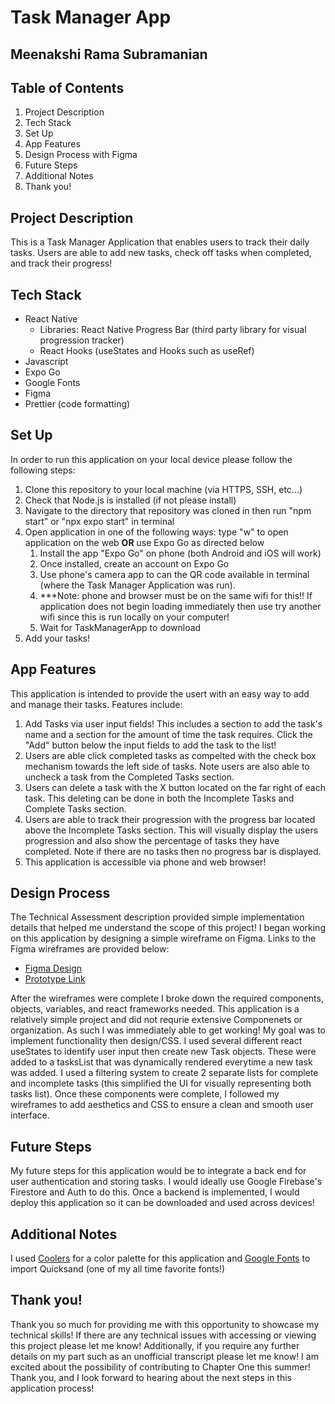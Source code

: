 # Task Manager App

## Meenakshi Rama Subramanian

## Table of Contents

1. Project Description
2. Tech Stack
3. Set Up
4. App Features
5. Design Process with Figma
6. Future Steps
7. Additional Notes
8. Thank you!

## Project Description
This is a Task Manager Application that enables users to track their daily tasks. Users are able to add new tasks, check off tasks when completed, and track their progress!

## Tech Stack
- React Native
  - Libraries: React Native Progress Bar (third party library for visual progression tracker)
  - React Hooks (useStates and Hooks such as useRef)
- Javascript
- Expo Go
- Google Fonts
- Figma
- Prettier (code formatting)

## Set Up
In order to run this application on your local device please follow the following steps:
1. Clone this repository to your local machine (via HTTPS, SSH, etc...)
2. Check that Node.js is installed (if not please install)
3. Navigate to the directory that repository was cloned in then run "npm start" or "npx expo start" in terminal
4. Open application in one of the following ways: type "w" to open application on the web **OR** use Expo Go as directed below
     1. Install the app "Expo Go" on phone (both Android and iOS will work)
     2. Once installed, create an account on Expo Go
     3. Use phone's camera app to can the QR code available in terminal (where the Task Manager Application was run).
     4. ***Note: phone and browser must be on the same wifi for this!! If application does not begin loading immediately then use try another wifi since this is run locally on your computer!
     5. Wait for TaskManagerApp to download
5. Add your tasks!

## App Features
This application is intended to provide the usert with an easy way to add and manage their tasks. Features include:
1. Add Tasks via user input fields! This includes a section to add the task's name and a section for the amount of time the task requires. Click the "Add" button below the input fields to add the task to the  list!
2. Users are able click completed tasks as compelted with the check box mechanism towards the left side of tasks. Note users are also able to uncheck a task from the Completed Tasks section.
3. Users can delete a task with the X button located on the far right of each task. This deleting can be done in both the Incomplete Tasks and Complete Tasks section.
4. Users are able to track their progression with the progress bar located above the Incomplete Tasks section. This will visually display the users progression and also show the percentage of tasks they have completed. Note if there are no tasks then no progress bar is displayed.
5. This application is accessible via phone and web browser!

## Design Process
The Technical Assessment description provided simple implementation details that helped me understand the scope of this project! I began working on this application by designing a simple wireframe on Figma. Links to the Figma wireframes are provided below:
- [Figma Design](https://www.figma.com/design/VeIVqxglVxy2DGtYOknQBF/Chapter-One-Technical-Assessment?node-id=1-2&t=V2fyWsPlh4dxBKR8-1)
- [Prototype Link](https://www.figma.com/proto/VeIVqxglVxy2DGtYOknQBF/Chapter-One-Technical-Assessment?node-id=1-2&t=V2fyWsPlh4dxBKR8-1)

After the wireframes were complete I broke down the required components, objects, variables, and react frameworks needed. This application is a relatively simple project and did not requrie extensive Componenets or organization. As such I was immediately able to get working!
My goal was to implement functionality then design/CSS. I used several different react useStates to identify user input then create new Task objects. These were added to a tasksList that was dynamically rendered everytime a new task was added. I used a filtering system to create 2 separate lists for complete and incomplete tasks (this simplified the UI for visually representing both tasks list). Once these components were complete, I followed my wireframes to add aesthetics and CSS to ensure a clean and smooth user interface.

## Future Steps
My future steps for this application would be to integrate a back end for user authentication and storing tasks. I would ideally use Google Firebase's Firestore and Auth to do this. Once a backend is implemented, I would deploy this application so it can be downloaded and used across devices!

## Additional Notes
I used [Coolers](https://coolors.co/palette/1e1e24-92140c-fff8f0) for a color palette for this application and [Google Fonts](https://fonts.google.com/specimen/Quicksand) to import Quicksand (one of my all time favorite fonts!)

## Thank you!
Thank you so much for providing me with this opportunity to showcase my technical skills! If there are any technical issues with accessing or viewing this project please let me know!
Additionally, if you require any further details on my part such as an unofficial transcript please let me know! I am excited about the possibility of contributing to Chapter One this summer! Thank you, and I look forward to hearing about the next steps in this application process!
